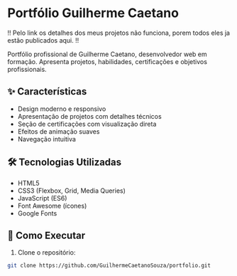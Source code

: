 # Portfólio Guilherme Caetano

!! Pelo link os detalhes dos meus projetos não funciona, porem todos eles ja estão publicados aqui. !!

Portfólio profissional de Guilherme Caetano, desenvolvedor web em formação. Apresenta projetos, habilidades, certificações e objetivos profissionais.

## ✨ Características

- Design moderno e responsivo
- Apresentação de projetos com detalhes técnicos
- Seção de certificações com visualização direta
- Efeitos de animação suaves
- Navegação intuitiva

## 🛠 Tecnologias Utilizadas

- HTML5
- CSS3 (Flexbox, Grid, Media Queries)
- JavaScript (ES6)
- Font Awesome (ícones)
- Google Fonts

## 🚀 Como Executar

1. Clone o repositório:
```bash
git clone https://github.com/GuilhermeCaetanoSouza/portfolio.git
